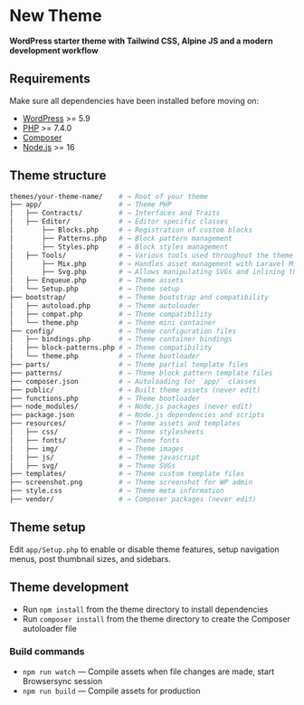 # New Theme

<p>
  <strong>WordPress starter theme with Tailwind CSS, Alpine JS and a modern development workflow</strong>
</p>

## Requirements

Make sure all dependencies have been installed before moving on:

- [WordPress](https://wordpress.org/) >= 5.9
- [PHP](https://secure.php.net/manual/en/install.php) >= 7.4.0
- [Composer](https://getcomposer.org/download/)
- [Node.js](http://nodejs.org/) >= 16

## Theme structure

```sh
themes/your-theme-name/    # → Root of your theme
├── app/                   # → Theme PHP
│   ├── Contracts/         # → Interfaces and Traits
│   ├── Editor/            # → Editor specific classes
│       ├── Blocks.php     # → Registration of custom blocks
│       ├── Patterns.php   # → Block pattern management
│       ├── Styles.php     # → Block styles management
│   ├── Tools/             # → Various tools used throughout the theme
│       ├── Mix.php        # → Handles asset management with Laravel Mix
│       ├── Svg.php        # → Allows manipulating SVGs and inlining them
│   ├── Enqueue.php        # → Theme assets
│   └── Setup.php          # → Theme setup
├── bootstrap/             # → Theme bootstrap and compatibility
│   ├── autoload.php       # → Theme autoloader
│   ├── compat.php         # → Theme compatibility
│   └── theme.php          # → Theme mini container
├── config/                # → Theme configuration files
│   ├── bindings.php       # → Theme container bindings
│   ├── block-patterns.php # → Theme compatibility
│   └── theme.php          # → Theme bootloader
├── parts/                 # → Theme partial template files
├── patterns/              # → Theme block pattern template files
├── composer.json          # → Autoloading for `app/` classes
├── public/                # → Built theme assets (never edit)
├── functions.php          # → Theme bootloader
├── node_modules/          # → Node.js packages (never edit)
├── package.json           # → Node.js dependencies and scripts
├── resources/             # → Theme assets and templates
│   ├── css/               # → Theme stylesheets
│   ├── fonts/             # → Theme fonts
│   ├── img/               # → Theme images
│   ├── js/                # → Theme javascript
│   ├── svg/               # → Theme SVGs
├── templates/             # → Theme custom template files
├── screenshot.png         # → Theme screenshot for WP admin
├── style.css              # → Theme meta information
├── vendor/                # → Composer packages (never edit)
```

## Theme setup

Edit `app/Setup.php` to enable or disable theme features, setup navigation menus, post thumbnail sizes, and sidebars.

## Theme development

- Run `npm install` from the theme directory to install dependencies
- Run `composer install` from the theme directory to create the Composer autoloader file

### Build commands

- `npm run watch` — Compile assets when file changes are made, start Browsersync session
- `npm run build` — Compile assets for production
